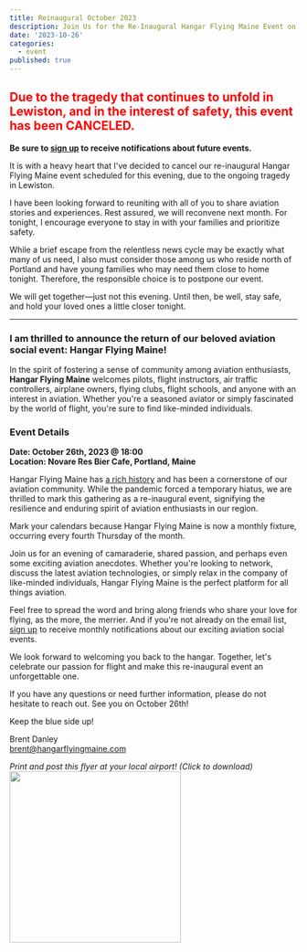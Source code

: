 ```yaml
---
title: Reinaugural October 2023
description: Join Us for the Re-Inaugural Hangar Flying Maine Event on October 26th!
date: '2023-10-26'
categories:
  - event
published: true
---
```


<h2 style="color: red;">Due to the tragedy that continues to unfold in Lewiston, and in the interest of safety, this event has been CANCELED.</h2>

**Be sure to [sign up](/signup) to receive notifications about future events.**

It is with a heavy heart that I've decided to cancel our re-inaugural Hangar Flying Maine event scheduled for this evening, due to the ongoing tragedy in Lewiston.

I have been looking forward to reuniting with all of you to share aviation stories and experiences. Rest assured, we will reconvene next month. For tonight, I encourage everyone to stay in with your families and prioritize safety.

While a brief escape from the relentless news cycle may be exactly what many of us need, I also must consider those among us who reside north of Portland and have young families who may need them close to home tonight. Therefore, the responsible choice is to postpone our event.

We will get together—just not this evening. Until then, be well, stay safe, and hold your loved ones a little closer tonight.

<hr />

### I am thrilled to announce the return of our beloved aviation social event: Hangar Flying Maine!

In the spirit of fostering a sense of community among aviation enthusiasts, **Hangar Flying Maine** welcomes pilots, flight instructors, air traffic controllers, airplane owners, flying clubs, flight schools, and anyone with an interest in aviation. Whether you're a seasoned aviator or simply fascinated by the world of flight, you're sure to find like-minded individuals.

### Event Details

**Date: October 26th, 2023 @ 18:00<br />
Location: Novare Res Bier Cafe, Portland, Maine**

Hangar Flying Maine has [a rich history](/history) and has been a cornerstone of our aviation community. While the pandemic forced a temporary hiatus, we are thrilled to mark this gathering as a re-inaugural event, signifying the resilience and enduring spirit of aviation enthusiasts in our region.

Mark your calendars because Hangar Flying Maine is now a monthly fixture, occurring every fourth Thursday of the month.

Join us for an evening of camaraderie, shared passion, and perhaps even some exciting aviation anecdotes. Whether you're looking to network, discuss the latest aviation technologies, or simply relax in the company of like-minded individuals, Hangar Flying Maine is the perfect platform for all things aviation.

Feel free to spread the word and bring along friends who share your love for flying, as the more, the merrier. And if you're not already on the email list, [sign up](/signup) to receive monthly notifications about our exciting aviation social events.

We look forward to welcoming you back to the hangar. Together, let's celebrate our passion for flight and make this re-inaugural event an unforgettable one.

If you have any questions or need further information, please do not hesitate to reach out. See you on October 26th!

Keep the blue side up!

Brent Danley<br />
[brent@hangarflyingmaine.com](mailto:brent@hangarflyingmaine.com)

_Print and post this flyer at your local airport! (Click to download)_
<a href="/images/MHF_202310_POSTER2.png" download="202310-poster.png"><img src="/images/MHF_202310_POSTER2.png" style="width: 300px" /></a>
